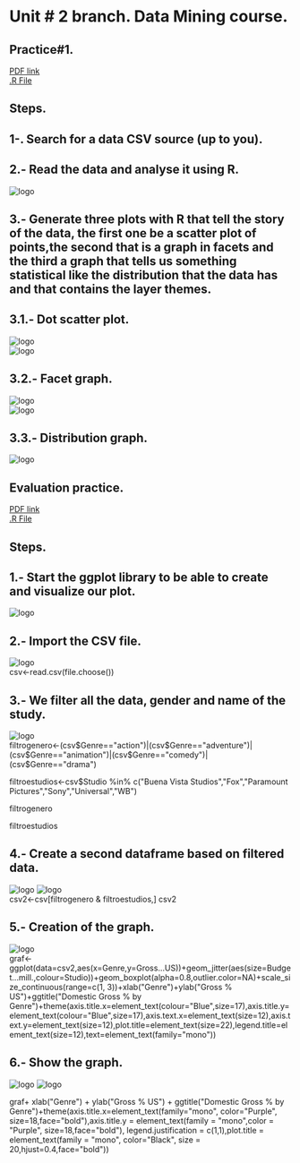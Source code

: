 # **Unit # 2 branch. Data Mining course.**  

## Practice#1.  
[PDF link](https://github.com/Saul12344/mineria-de-datos/blob/unit_2/practices/U2P1dm.pdf)  
[.R File](https://github.com/Saul12344/mineria-de-datos/blob/unit_2/practices/U2P1.R)  

## Steps.  

## 1-. Search for a data CSV source (up to you).  

## 2.- Read the data and analyse it using R.  
![logo](/dm_images/7.PNG)  
## 3.- Generate three plots with R that tell the story of the data, the first one be a scatter plot of points,the second that is a graph in facets and the third a graph that tells us something statistical like the distribution that the data has and that contains the layer themes.

## 3.1.- Dot scatter plot.  
![logo](/dm_images/8.PNG)  
![logo](/dm_images/8.1.PNG)  
## 3.2.- Facet graph.  
![logo](/dm_images/9.PNG)  
![logo](/dm_images/10.PNG)  
## 3.3.- Distribution graph.  

![logo](/dm_images/11.PNG)  


  

## Evaluation practice.
[PDF link](https://github.com/Saul12344/mineria-de-datos/blob/unit_2/evaluation%20practice/evaluation%20practice%20unit2.pdf)  
[.R File](https://github.com/Saul12344/mineria-de-datos/blob/unit_2/evaluation%20practice/evaluation%20practice%20u2.R)  

## Steps.  


## 1.- Start the ggplot library to be able to create and visualize our plot.  
![logo](/dm_images/1.PNG)  

## 2.- Import the CSV file.  
![logo](/dm_images/2.PNG)  
csv<-read.csv(file.choose())

## 3.- We filter all the data, gender and name of the study.  
![logo](/dm_images/3.PNG)  
filtrogenero<-(csv$Genre=="action")|(csv$Genre=="adventure")|(csv$Genre=="animation")|(csv$Genre=="comedy")|(csv$Genre=="drama")

filtroestudios<-csv$Studio %in% c("Buena Vista Studios","Fox","Paramount Pictures","Sony","Universal","WB")

filtrogenero

filtroestudios


## 4.- Create a second dataframe based on filtered data.  
![logo](/dm_images/4.PNG)
![logo](/dm_images/4.1.PNG)  
csv2<-csv[filtrogenero & filtroestudios,]
csv2

## 5.- Creation of the graph.  
![logo](/dm_images/5.PNG)  
graf<-ggplot(data=csv2,aes(x=Genre,y=Gross...US))+geom_jitter(aes(size=Budget...mill.,colour=Studio))+geom_boxplot(alpha=0.8,outlier.color=NA)+scale_size_continuous(range=c(1, 3))+xlab("Genre")+ylab("Gross % US")+ggtitle("Domestic Gross % by Genre")+theme(axis.title.x=element_text(colour="Blue",size=17),axis.title.y=element_text(colour="Blue",size=17),axis.text.x=element_text(size=12),axis.text.y=element_text(size=12),plot.title=element_text(size=22),legend.title=element_text(size=12),text=element_text(family="mono"))   


## 6.- Show the graph.  
![logo](/dm_images/6.PNG)
![logo](/dm_images/6.1.PNG)  

graf+ xlab("Genre") + ylab("Gross % US") + ggtitle("Domestic Gross % by Genre")+theme(axis.title.x=element_text(family="mono",
color="Purple", size=18,face="bold"),axis.title.y = element_text(family = "mono",color = "Purple", size=18,face="bold"),
legend.justification = c(1,1),plot.title = element_text(family = "mono", 
color="Black", size = 20,hjust=0.4,face="bold"))




